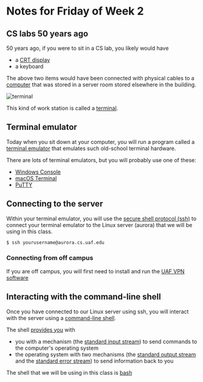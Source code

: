 # Notes for Friday of Week 2

## CS labs 50 years ago

50 years ago, if you were to sit in a CS lab, you likely would have
* a [CRT display](https://en.wikipedia.org/wiki/Cathode-ray_tube)
* a keyboard

The above two items would have been connected with physical cables to a [computer](https://en.wikipedia.org/wiki/Time-sharing) that was stored in a server room stored elsewhere in the building.

![terminal](https://upload.wikimedia.org/wikipedia/commons/thumb/9/9f/DEC_VT100_terminal_transparent.png/541px-DEC_VT100_terminal_transparent.png)

This kind of work station  is called a [terminal](https://en.wikipedia.org/wiki/Computer_terminal).



## Terminal emulator

Today when you sit down at your computer, you will run a program called a [terminal emulator](https://en.wikipedia.org/wiki/Terminal_emulator) that emulates such old-school terminal hardware.

There are lots of terminal emulators, but you will probably use one of these:
* [Windows Console](https://en.wikipedia.org/wiki/Windows_Console)
* [macOS Terminal](https://en.wikipedia.org/wiki/Terminal_(macOS))
* [PuTTY](https://en.wikipedia.org/wiki/PuTTY)


## Connecting to the server

Within your terminal emulator, you will use the [secure shell protocol (ssh)](https://en.wikipedia.org/wiki/Secure_Shell) to connect your terminal emulator to the Linux server (aurora) that we will be using in this class.

```bash
$ ssh yourusername@aurora.cs.uaf.edu
```

### Connecting from off campus

If you are off campus, you will first need to install and run the [UAF VPN software](https://www.alaska.edu/oit/files/VPN_instructions_GlobPro.pdf)


## Interacting with the command-line shell

Once you have connected to our Linux server using ssh, you will interact with the server using a [command-line shell](https://en.wikipedia.org/wiki/Shell_(computing)#Command-line_shells). 

The shell [provides you](https://en.wikipedia.org/wiki/Standard_streams#Standard_error_(stderr)) with
* you with a mechanism (the [standard input stream](https://en.wikipedia.org/wiki/Standard_streams#Standard_input_(stdin))) to send commands to the computer's operating system
* the operating system with two mechanisms (the [standard output stream](https://en.wikipedia.org/wiki/Standard_streams#Standard_output_(stdout)) and the [standard error stream](https://en.wikipedia.org/wiki/Standard_streams#Standard_error_(stderr))) to send information back to you

The shell that we will be using in this class is [bash](https://en.wikipedia.org/wiki/Bash_(Unix_shell))


